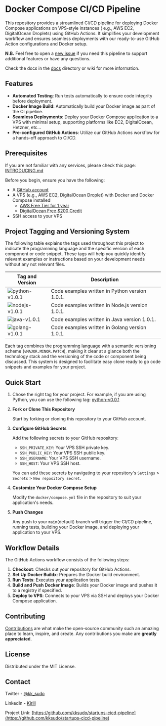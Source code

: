 # Docker Compose CI/CD Pipeline

This repository provides a streamlined CI/CD pipeline for deploying Docker Compose applications on VPS-style instances (
e.g., AWS EC2, DigitalOcean Droplets) using GitHub Actions. It simplifies your development workflow and ensures seamless
deployments with our ready-to-use GitHub Action configurations and Docker setup.

**N.B.** Feel free to open a [new issue](https://github.com/kksudo/startups-cicd-pipeline/issues) if you need this
pipeline to support additional features or have any questions.

Check the docs in the [docs](/docs/README.md) directory or wiki for more information.

## Features

- **Automated Testing**: Run tests automatically to ensure code integrity before deployment.
- **Docker Image Build**: Automatically build your Docker image as part of the CI pipeline.
- **Seamless Deployments**: Deploy your Docker Compose application to a VPS with minimal setup, supporting platforms
  like EC2, DigitalOcean, Hetzner, etc...
- **Pre-configured GitHub Actions**: Utilize our GitHub Actions workflow for a hands-off approach to CI/CD.

## Prerequisites

If you are not familiar with any services, please check this page: [INTRODUCING.md](docs/INTRODUCING.md)

Before you begin, ensure you have the following:

- A [GitHub account](https://github.com/join)
- A VPS (e.g., AWS EC2, DigitalOcean Droplet) with Docker and Docker Compose installed
    - [AWS Free Tier for 1 year](https://aws.amazon.com/free)
    - [DigitalOcean Free $200 Credit](https://try.digitalocean.com/freetrialoffer/)
- SSH access to your VPS

## Project Tagging and Versioning System

The following table explains the tags used throughout this project to indicate the programming language and the specific
version of each component or code snippet. These tags will help you quickly identify relevant examples or instructions
based on your development needs without any not relevant files.

| Tag and Version                                                        | Description                                     |
|------------------------------------------------------------------------|-------------------------------------------------|
| ![python-v1.0.1](https://img.shields.io/badge/Python-v1.0.1-blue)      | Code examples written in Python version 1.0.1.  |
| ![nodejs-v1.0.1](https://img.shields.io/badge/Node.js-v1.0.1-green)    | Code examples written in Node.js version 1.0.1. |
| ![java-v1.0.1](https://img.shields.io/badge/Java-v1.0.1-red)           | Code examples written in Java version 1.0.1.    |
| ![golang-v1.0.1](https://img.shields.io/badge/Golang-v1.0.1-lightgrey) | Code examples written in Golang version 1.0.1.  |

Each tag combines the programming language with a semantic versioning scheme (`vMAJOR.MINOR.PATCH`), making it clear at
a glance both the technology stack and the versioning of the code or component being discussed. This system is designed
to facilitate easy clone ready to go code snippets and examples for your project.

## Quick Start

1. Chose the right tag for your project. For example, if you are using Python, you can use the following tag:
   [python-v0.0.1](https://github.com/kksudo/startups-cicd-pipeline/releases/tag/python-v0.0.1)

2. **Fork or Clone This Repository**

   Start by forking or cloning this repository to your GitHub account.

3. **Configure GitHub Secrets**

   Add the following secrets to your GitHub repository:
    - `SSH_PRIVATE_KEY`: Your VPS SSH private key.
    - `SSH_PUBLIC_KEY`: Your VPS SSH public key.
    - `SSH_USERNAME`: Your VPS SSH username.
    - `SSH_HOST`: Your VPS SSH host.

   You can add these secrets by navigating to your repository's `Settings` > `Secrets` > `New repository secret`.
4. **Customize Your Docker Compose Setup**

   Modify the `docker/compose.yml` file in the repository to suit your application's needs.

5. **Push Changes**

   Any push to your `main`(default) branch will trigger the CI/CD pipeline, running tests, building your Docker image,
   and deploying your application to your VPS.

## Workflow Details

The GitHub Actions workflow consists of the following steps:

1. **Checkout**: Checks out your repository for GitHub Actions.
2. **Set Up Docker Buildx**: Prepares the Docker build environment.
3. **Run Tests**: Executes your application tests.
4. **Build and Push Docker Image**: Builds your Docker image and pushes it to a registry if specified.
5. **Deploy to VPS**: Connects to your VPS via SSH and deploys your Docker Compose application.

## Contributing

[Contributions](/.github/CONTRIBUTING.md) are what make the open-source community such an amazing place to learn,
inspire, and create. Any contributions you make are **greatly appreciated**.

## License

Distributed under the MIT License.

## Contact

Twitter - [@kk_sudo](https://twitter.com/kk_sudo)

LinkedIn - [Kirill](https://www.linkedin.com/in/kazakovk/)

Project Link: [https://github.com/kksudo/startups-cicd-pipeline](https://github.com/kksudo/startups-cicd-pipeline)

